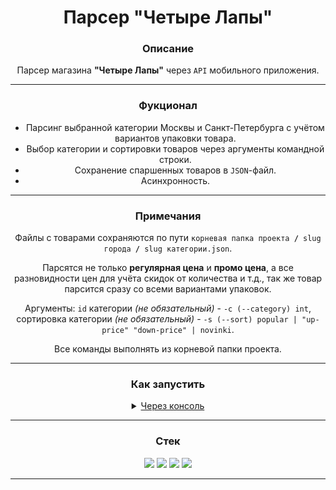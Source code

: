 <div align="center">
  <h1>Парсер "Четыре Лапы"</h1>
  <h3>Описание</h3>
  <p>Парсер магазина <b>"Четыре Лапы"</b> через <code>API</code> мобильного приложения.</p>
  <hr>
  <h3>Фукционал</h3>
  <ul>
    <li>Парсинг выбранной категории Москвы и Санкт-Петербурга с учётом вариантов упаковки товара.</li>
    <li>Выбор категории и сортировки товаров через аргументы командной строки.</li>
    <li>Сохранение спаршенных товаров в <code>JSON</code>-файл.</li>
    <li>Асинхронность.</li>
  </ul>
  <hr>
  <h3>Примечания</h3>
</div>
  <p align="center">Файлы с товарами сохраняются по пути <code>корневая папка проекта <b>/</b> slug города <b>/</b> slug категории.json</code>.</p>
  <p align="center">Парсятся не только <b>регулярная цена</b> и <b>промо цена</b>, а все разновидности цен для учёта скидок от количества и т.д., так же товар парсится сразу со всеми вариантами упаковок.</p>
    <p align="center">Аргументы: <code>id</code> категории <i>(не обязательный)</i> - <code>-c (--category) int</code>, сортировка категории <i>(не обязательный)</i> - <code>-s (--sort) popular | "up-price" "down-price" | novinki</code>.</p>
  <p align="center">Все команды выполнять из корневой папки проекта.</p>
<hr>

<h3 align="center">Как запустить</h3>
<details>
  <p align="center"><summary align="center"><ins>Через консоль</ins></summary></p>
  <ul>
    <li align="center"><b>1.</b> Создать и активировать виртуальное окружение при помощи <code>Poetry</code>:
       <ul>
          <li><b>a)</b> Установить <code>Poetry</code>: <code>pip install poetry</code></li>
          <li><b>б)</b> Активировать виртуальное окружение: <code>poetry shell</code> (если <code>Poetry</code> не находит <code>Python ^3.12</code>, воспользоваться <a href="https://python-poetry.org/docs/managing-environments/">инструкцией</a>)</li>
          <li><b>в)</b> Установить зависимости: <code>poetry install</code></li>
       </ul>
    </li>
    <li align="center">
       <p><b>2.</b> Инициализировать <code>pre-commit</code>: <code>pre-commit install</code></p>
    </li>
    <li align="center">
      <p><b>3.</b> Выполнить команду <code>python main.py</code></p>
    </li>
  </ul>
  <ul>
    <hr>
    <li align="center"><b>1.</b> Создать и активировать виртуальное окружение стандартным способом:
       <ul>
          <li><b>a)</b> Создать виртуальное окружение: <code>python -m venv venv</code></li>
          <li><b>б)</b> Активировать виртуальное окружение: <b>Linux/macOS -</b> <code>source venv/bin/activate</code>, <b>Windows -</b> <code>source venv/scripts/activate</code></li>
          <li><b>в)</b> Установить зависимости из файла <code>requirements.txt</code>: <code>python -m pip install --upgrade pip</code> <code>pip install -r requirements.txt</code></li>
       </ul>
    </li>
    <li align="center">
       <p><b>2.</b> Инициализировать <code>pre-commit</code>: <code>pre-commit install</code></p>
    </li>
    <li align="center">
      <p><b>3.</b> Выполнить команду <code>python main.py</code></p>
    </li>
  </ul>
</details>

<hr>

<h3 align="center">Стек</h3>
<p align="center">
  <img src="https://img.shields.io/badge/Python-3.12-red?style=flat&logo=python&logoColor=white">
  <img src="https://img.shields.io/badge/aiohttp-3.10.10-red?style=flat&logo=aiohttp&logoColor=white">
  <img src="https://img.shields.io/badge/Poetry-Latest-red?style=flat&logo=poetry&logoColor=white">
  <img src="https://img.shields.io/badge/Pre commit-Latest-red?style=flat&logo=Precommit&logoColor=white">
</p>
<hr>
